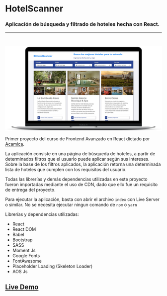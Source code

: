 # HotelScanner

### Aplicación de búsqueda y filtrado de hoteles hecha con React.

---

<img src="./assets/readme/mac-mockup.png" style="margin-top:30px;">

Primer proyecto del curso de Frontend Avanzado en React dictado por [Acamica](https://acamica.com).

La aplicación consiste en una página de búsqueda de hoteles, a partir de determinados filtros que el usuario puede aplicar según sus intereses. Sobre la base de los filtros aplicados, la aplicación retorna una determinada lista de hoteles que cumplen con los requisitos del usuario.

Todas las librerías y demás dependencias utilizadas en este proyecto fueron importadas mediante el uso de CDN, dado que ello fue un requisito de entrega del proyecto.

Para ejecutar la aplicación, basta con abrir el archivo `index` con Live Server o similar. No se necesita ejecutar ningun comando de `npm` o `yarn`

Librerías y dependencias utilizadas:

- React
- React DOM
- Babel
- Bootstrap
- SASS
- Moment Js
- Google Fonts
- FontAwesome
- Placeholder Loading (Skeleton Loader)
- AOS Js

## [Live Demo](https://alazzuri.github.io/hotelScanner/)
